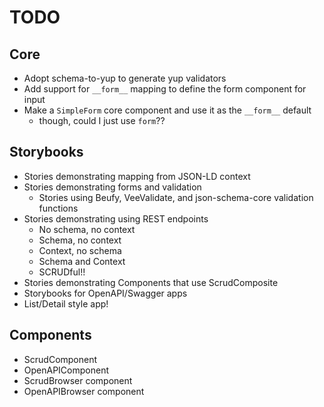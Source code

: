 # TODO

## Core

* Adopt schema-to-yup to generate yup validators
* Add support for `__form__` mapping to define the form component for input
* Make a `SimpleForm` core component and use it as the `__form__` default
  * though, could I just use `form`??

## Storybooks

* Stories demonstrating mapping from JSON-LD context
* Stories demonstrating forms and validation
    * Stories using Beufy, VeeValidate, and json-schema-core validation functions
* Stories demonstrating using REST endpoints
    * No schema, no context
    * Schema, no context
    * Context, no schema
    * Schema and Context
    * SCRUDful!!
* Stories demonstrating Components that use ScrudComposite
* Storybooks for OpenAPI/Swagger apps
* List/Detail style app!

## Components

* ScrudComponent
* OpenAPIComponent
* ScrudBrowser component
* OpenAPIBrowser component